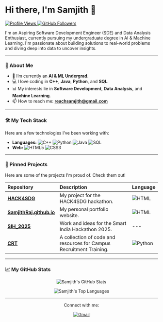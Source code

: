 # Hi there, I'm Samjith 👋

<p align="left">
  <a href="https://github.com/SamjithRaj">
    <img src="https://komarev.com/ghpvc/?username=SamjithRaj&label=Profile%20Views&color=blueviolet&style=flat-square" alt="Profile Views"/>
  </a>
  <a href="https://github.com/SamjithRaj?tab=followers">
    <img src="https://img.shields.io/github/followers/SamjithRaj?label=Followers&style=flat-square&color=blueviolet" alt="GitHub Followers"/>
  </a>
</p>

I'm an Aspiring Software Development Engineer (SDE) and Data Analysis Enthusiast, currently pursuing my undergraduate degree in AI & Machine Learning. I'm passionate about building solutions to real-world problems and diving deep into data to uncover insights.

---

### 🚀 About Me

* 🌱 I’m currently an **AI & ML Undergrad**.
* 💻 I love coding in **C++**, **Java**, **Python**, and **SQL**.
* 📊 My interests lie in **Software Development**, **Data Analysis**, and **Machine Learning**.
* 📫 How to reach me: **reachsamjith@gmail.com**

---

### 🛠️ My Tech Stack

Here are a few technologies I've been working with:

* **Languages:**
    ![C++](https://img.shields.io/badge/-C%2B%2B-00599C?style=flat-square&logo=cplusplus&logoColor=white)
    ![Python](https://img.shields.io/badge/-Python-3776AB?style=flat-square&logo=python&logoColor=white)
    ![Java](https://img.shields.io/badge/-Java-E34F26?style=flat-square&logo=java&logoColor=white)
    ![SQL](https://img.shields.io/badge/-SQL-4479A1?style=flat-square&logo=mysql&logoColor=white)
* **Web:**
    ![HTML5](https://img.shields.io/badge/-HTML5-E34F26?style=flat-square&logo=html5&logoColor=white)
    ![CSS3](https://img.shields.io/badge/-CSS3-1572B6?style=flat-square&logo=css3&logoColor=white)

---

### 📌 Pinned Projects

Here are some of the projects I'm proud of. Check them out!

| Repository | Description | Language |
| :--- | :--- | :--- |
| **[HACK4SDG](https://github.com/SamjithRaj/HACK4SDG)** | My project for the HACK4SDG hackathon. | ![HTML](https://img.shields.io/badge/-HTML-E34F26?style=flat-square&logo=html5) |
| **[SamjithRaj.github.io](https://github.com/SamjithRaj/SamjithRaj.github.io)** | My personal portfolio website. | ![HTML](https://img.shields.io/badge/-HTML-E34F26?style=flat-square&logo=html5) |
| **[SIH_2025](https://github.com/SamjithRaj/SIH_2025)** | Work and ideas for the Smart India Hackathon 2025. | --- |
| **[CRT](https://github.com/SamjithRaj/CRT)** | A collection of code and resources for Campus Recruitment Training. | ![Python](https://img.shields.io/badge/-Python-3776AB?style=flat-square&logo=python) |

---

### 📈 My GitHub Stats

<p align="center">
  <img src="https://github-readme-stats.vercel.app/api?username=SamjithRaj&show_icons=true&theme=dark&icon_color=79ff97&hide_border=true&count_private=true" alt="Samjith's GitHub Stats" />
</p>
<p align="center">
  <img src="https://github-readme-stats.vercel.app/api/top-langs/?username=SamjithRaj&layout=compact&theme=dark&hide_border=true" alt="Samjith's Top Languages" />
</p>

---

<p align="center">
  Connect with me:
</p>
<p align="center">
  <a href="mailto:reachsamjith@gmail.com">
    <img src="https://img.shields.io/badge/-Gmail-D14836?style=flat-square&logo=Gmail&logoColor=white" alt="Gmail"/>
  </a>
  </p>
